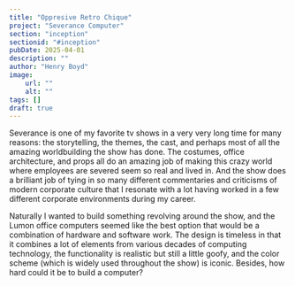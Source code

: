 ```yaml
---
title: "Oppresive Retro Chique"
project: "Severance Computer"
section: "inception"
sectionid: "#inception"
pubDate: 2025-04-01
description: ""
author: "Henry Boyd"
image:
    url: ""
    alt: ""
tags: []
draft: true
---
```


 <p>
    Severance is one of my favorite tv shows in a very very long time for many reasons: the storytelling, the themes, the cast, and perhaps most of all the amazing worldbuilding the show has done. The costumes, office architecture, and props all do an amazing job of making this crazy world where employees are severed seem so real and lived in. And the show does a brilliant job of tying in so many different commentaries and criticisms of modern corporate culture that I resonate with a lot having worked in a few different corporate environments during my career.
 </p>

  <p>
    Naturally I wanted to build something revolving around the show, and the Lumon office computers seemed like the best option that would be a combination of hardware and software work. The design is timeless in that it combines a lot of elements from various decades of computing technology, the functionality is realistic but still a little goofy, and the color scheme (which is widely used throughout the show) is iconic. Besides, how hard could it be to build a computer?
 </p>